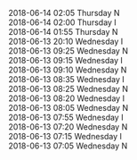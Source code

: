 2018-06-14 02:05 Thursday  N  
2018-06-14 02:00 Thursday  I  
2018-06-14 01:55 Thursday  N  
2018-06-13 20:10 Wednesday  I  
2018-06-13 09:25 Wednesday  N  
2018-06-13 09:15 Wednesday  I  
2018-06-13 09:10 Wednesday  N  
2018-06-13 08:35 Wednesday  I  
2018-06-13 08:25 Wednesday  N  
2018-06-13 08:20 Wednesday  I  
2018-06-13 08:05 Wednesday  N  
2018-06-13 07:55 Wednesday  I  
2018-06-13 07:20 Wednesday  N  
2018-06-13 07:15 Wednesday  I  
2018-06-13 07:05 Wednesday  N  
